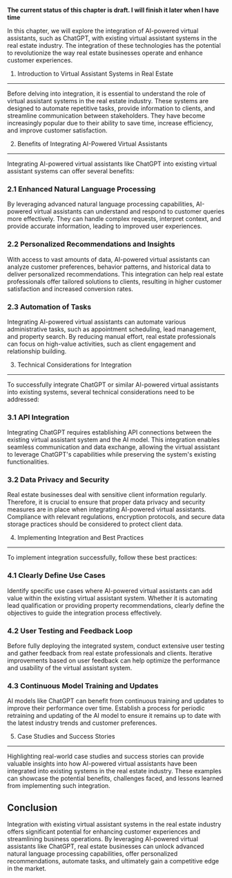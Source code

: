 **The current status of this chapter is draft. I will finish it later when I have time**

In this chapter, we will explore the integration of AI-powered virtual assistants, such as ChatGPT, with existing virtual assistant systems in the real estate industry. The integration of these technologies has the potential to revolutionize the way real estate businesses operate and enhance customer experiences.

1. Introduction to Virtual Assistant Systems in Real Estate
-----------------------------------------------------------

Before delving into integration, it is essential to understand the role of virtual assistant systems in the real estate industry. These systems are designed to automate repetitive tasks, provide information to clients, and streamline communication between stakeholders. They have become increasingly popular due to their ability to save time, increase efficiency, and improve customer satisfaction.

2. Benefits of Integrating AI-Powered Virtual Assistants
--------------------------------------------------------

Integrating AI-powered virtual assistants like ChatGPT into existing virtual assistant systems can offer several benefits:

### 2.1 Enhanced Natural Language Processing

By leveraging advanced natural language processing capabilities, AI-powered virtual assistants can understand and respond to customer queries more effectively. They can handle complex requests, interpret context, and provide accurate information, leading to improved user experiences.

### 2.2 Personalized Recommendations and Insights

With access to vast amounts of data, AI-powered virtual assistants can analyze customer preferences, behavior patterns, and historical data to deliver personalized recommendations. This integration can help real estate professionals offer tailored solutions to clients, resulting in higher customer satisfaction and increased conversion rates.

### 2.3 Automation of Tasks

Integrating AI-powered virtual assistants can automate various administrative tasks, such as appointment scheduling, lead management, and property search. By reducing manual effort, real estate professionals can focus on high-value activities, such as client engagement and relationship building.

3. Technical Considerations for Integration
-------------------------------------------

To successfully integrate ChatGPT or similar AI-powered virtual assistants into existing systems, several technical considerations need to be addressed:

### 3.1 API Integration

Integrating ChatGPT requires establishing API connections between the existing virtual assistant system and the AI model. This integration enables seamless communication and data exchange, allowing the virtual assistant to leverage ChatGPT's capabilities while preserving the system's existing functionalities.

### 3.2 Data Privacy and Security

Real estate businesses deal with sensitive client information regularly. Therefore, it is crucial to ensure that proper data privacy and security measures are in place when integrating AI-powered virtual assistants. Compliance with relevant regulations, encryption protocols, and secure data storage practices should be considered to protect client data.

4. Implementing Integration and Best Practices
----------------------------------------------

To implement integration successfully, follow these best practices:

### 4.1 Clearly Define Use Cases

Identify specific use cases where AI-powered virtual assistants can add value within the existing virtual assistant system. Whether it is automating lead qualification or providing property recommendations, clearly define the objectives to guide the integration process effectively.

### 4.2 User Testing and Feedback Loop

Before fully deploying the integrated system, conduct extensive user testing and gather feedback from real estate professionals and clients. Iterative improvements based on user feedback can help optimize the performance and usability of the virtual assistant system.

### 4.3 Continuous Model Training and Updates

AI models like ChatGPT can benefit from continuous training and updates to improve their performance over time. Establish a process for periodic retraining and updating of the AI model to ensure it remains up to date with the latest industry trends and customer preferences.

5. Case Studies and Success Stories
-----------------------------------

Highlighting real-world case studies and success stories can provide valuable insights into how AI-powered virtual assistants have been integrated into existing systems in the real estate industry. These examples can showcase the potential benefits, challenges faced, and lessons learned from implementing such integration.

Conclusion
----------

Integration with existing virtual assistant systems in the real estate industry offers significant potential for enhancing customer experiences and streamlining business operations. By leveraging AI-powered virtual assistants like ChatGPT, real estate businesses can unlock advanced natural language processing capabilities, offer personalized recommendations, automate tasks, and ultimately gain a competitive edge in the market.
